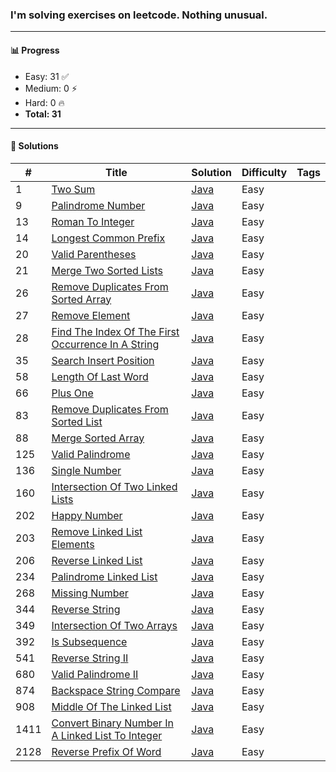 ### I'm solving exercises on leetcode. Nothing unusual.
---

#### 📊 Progress

- Easy: 31 ✅  
- Medium: 0 ⚡  
- Hard: 0 🔥  
- **Total: 31**

---

#### 📘 Solutions

| #   | Title | Solution | Difficulty | Tags |
|-----|-------|----------|------------|------|
| 1 | [Two Sum](https://leetcode.com/problems/two-sum) | [Java](0001-two-sum) | Easy |  |
| 9 | [Palindrome Number](https://leetcode.com/problems/palindrome-number) | [Java](0009-palindrome-number) | Easy |  |
| 13 | [Roman To Integer](https://leetcode.com/problems/roman-to-integer) | [Java](0013-roman-to-integer) | Easy |  |
| 14 | [Longest Common Prefix](https://leetcode.com/problems/longest-common-prefix) | [Java](0014-longest-common-prefix) | Easy |  |
| 20 | [Valid Parentheses](https://leetcode.com/problems/valid-parentheses) | [Java](0020-valid-parentheses) | Easy |  |
| 21 | [Merge Two Sorted Lists](https://leetcode.com/problems/merge-two-sorted-lists) | [Java](0021-merge-two-sorted-lists) | Easy |  |
| 26 | [Remove Duplicates From Sorted Array](https://leetcode.com/problems/remove-duplicates-from-sorted-array) | [Java](0026-remove-duplicates-from-sorted-array) | Easy |  |
| 27 | [Remove Element](https://leetcode.com/problems/remove-element) | [Java](0027-remove-element) | Easy |  |
| 28 | [Find The Index Of The First Occurrence In A String](https://leetcode.com/problems/find-the-index-of-the-first-occurrence-in-a-string) | [Java](0028-find-the-index-of-the-first-occurrence-in-a-string) | Easy |  |
| 35 | [Search Insert Position](https://leetcode.com/problems/search-insert-position) | [Java](0035-search-insert-position) | Easy |  |
| 58 | [Length Of Last Word](https://leetcode.com/problems/length-of-last-word) | [Java](0058-length-of-last-word) | Easy |  |
| 66 | [Plus One](https://leetcode.com/problems/plus-one) | [Java](0066-plus-one) | Easy |  |
| 83 | [Remove Duplicates From Sorted List](https://leetcode.com/problems/remove-duplicates-from-sorted-list) | [Java](0083-remove-duplicates-from-sorted-list) | Easy |  |
| 88 | [Merge Sorted Array](https://leetcode.com/problems/merge-sorted-array) | [Java](0088-merge-sorted-array) | Easy |  |
| 125 | [Valid Palindrome](https://leetcode.com/problems/valid-palindrome) | [Java](0125-valid-palindrome) | Easy |  |
| 136 | [Single Number](https://leetcode.com/problems/single-number) | [Java](0136-single-number) | Easy |  |
| 160 | [Intersection Of Two Linked Lists](https://leetcode.com/problems/intersection-of-two-linked-lists) | [Java](0160-intersection-of-two-linked-lists) | Easy |  |
| 202 | [Happy Number](https://leetcode.com/problems/happy-number) | [Java](0202-happy-number) | Easy |  |
| 203 | [Remove Linked List Elements](https://leetcode.com/problems/remove-linked-list-elements) | [Java](0203-remove-linked-list-elements) | Easy |  |
| 206 | [Reverse Linked List](https://leetcode.com/problems/reverse-linked-list) | [Java](0206-reverse-linked-list) | Easy |  |
| 234 | [Palindrome Linked List](https://leetcode.com/problems/palindrome-linked-list) | [Java](0234-palindrome-linked-list) | Easy |  |
| 268 | [Missing Number](https://leetcode.com/problems/missing-number) | [Java](0268-missing-number) | Easy |  |
| 344 | [Reverse String](https://leetcode.com/problems/reverse-string) | [Java](0344-reverse-string) | Easy |  |
| 349 | [Intersection Of Two Arrays](https://leetcode.com/problems/intersection-of-two-arrays) | [Java](0349-intersection-of-two-arrays) | Easy |  |
| 392 | [Is Subsequence](https://leetcode.com/problems/is-subsequence) | [Java](0392-is-subsequence) | Easy |  |
| 541 | [Reverse String II](https://leetcode.com/problems/reverse-string-ii) | [Java](0541-reverse-string-ii) | Easy |  |
| 680 | [Valid Palindrome II](https://leetcode.com/problems/valid-palindrome-ii) | [Java](0680-valid-palindrome-ii) | Easy |  |
| 874 | [Backspace String Compare](https://leetcode.com/problems/backspace-string-compare) | [Java](0874-backspace-string-compare) | Easy |  |
| 908 | [Middle Of The Linked List](https://leetcode.com/problems/middle-of-the-linked-list) | [Java](0908-middle-of-the-linked-list) | Easy |  |
| 1411 | [Convert Binary Number In A Linked List To Integer](https://leetcode.com/problems/convert-binary-number-in-a-linked-list-to-integer) | [Java](1411-convert-binary-number-in-a-linked-list-to-integer) | Easy |  |
| 2128 | [Reverse Prefix Of Word](https://leetcode.com/problems/reverse-prefix-of-word) | [Java](2128-reverse-prefix-of-word) | Easy |  |
